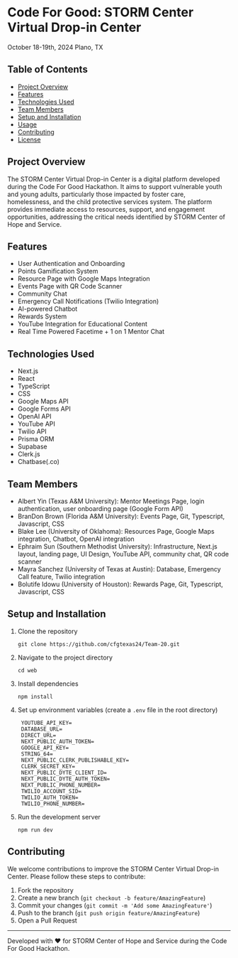 # Code For Good: STORM Center Virtual Drop-in Center
October 18-19th, 2024
Plano, TX

## Table of Contents
- [Project Overview](#project-overview)
- [Features](#features)
- [Technologies Used](#technologies-used)
- [Team Members](#team-members)
- [Setup and Installation](#setup-and-installation)
- [Usage](#usage)
- [Contributing](#contributing)
- [License](#license)

## Project Overview

The STORM Center Virtual Drop-in Center is a digital platform developed during the Code For Good Hackathon. It aims to support vulnerable youth and young adults, particularly those impacted by foster care, homelessness, and the child protective services system. The platform provides immediate access to resources, support, and engagement opportunities, addressing the critical needs identified by STORM Center of Hope and Service.

## Features

- User Authentication and Onboarding
- Points Gamification System
- Resource Page with Google Maps Integration
- Events Page with QR Code Scanner
- Community Chat
- Emergency Call Notifications (Twilio Integration)
- AI-powered Chatbot
- Rewards System
- YouTube Integration for Educational Content
- Real Time Powered Facetime + 1 on 1 Mentor Chat

## Technologies Used

- Next.js
- React
- TypeScript
- CSS
- Google Maps API
- Google Forms API
- OpenAI API
- YouTube API
- Twilio API
- Prisma ORM
- Supabase
- Clerk.js
- Chatbase(.co)

## Team Members

- Albert Yin (Texas A&M University): Mentor Meetings Page, login authentication, user onboarding page (Google Form API)
- BranDon Brown (Florida A&M University): Events Page, Git, Typescript, Javascript, CSS
- Blake Lee (University of Oklahoma): Resources Page, Google Maps integration, Chatbot, OpenAI integration
- Ephraim Sun (Southern Methodist University): Infrastructure, Next.js layout, landing page, UI Design, YouTube API, community chat, QR code scanner
- Mayra Sanchez (University of Texas at Austin): Database, Emergency Call feature, Twilio integration
- Bolutife Idowu (University of Houston): Rewards Page, Git, Typescript, Javascript, CSS

## Setup and Installation


1. Clone the repository
   ```
   git clone https://github.com/cfgtexas24/Team-20.git
   ```
2. Navigate to the project directory
   ```
   cd web
   ```
3. Install dependencies
   ```
   npm install
   ```
4. Set up environment variables (create a `.env` file in the root directory)
   ```
    YOUTUBE_API_KEY=
    DATABASE_URL=
    DIRECT_URL=
    NEXT_PUBLIC_AUTH_TOKEN=
    GOOGLE_API_KEY=
    STRING_64=
    NEXT_PUBLIC_CLERK_PUBLISHABLE_KEY=
    CLERK_SECRET_KEY=
    NEXT_PUBLIC_DYTE_CLIENT_ID=
    NEXT_PUBLIC_DYTE_AUTH_TOKEN=
    NEXT_PUBLIC_PHONE_NUMBER=
    TWILIO_ACCOUNT_SID=
    TWILIO_AUTH_TOKEN=
    TWILIO_PHONE_NUMBER=
   ```
5. Run the development server
   ```
   npm run dev
   ```

## Contributing

We welcome contributions to improve the STORM Center Virtual Drop-in Center. Please follow these steps to contribute:

1. Fork the repository
2. Create a new branch (`git checkout -b feature/AmazingFeature`)
3. Commit your changes (`git commit -m 'Add some AmazingFeature'`)
4. Push to the branch (`git push origin feature/AmazingFeature`)
5. Open a Pull Request

---

Developed with ❤️ for STORM Center of Hope and Service during the Code For Good Hackathon.
